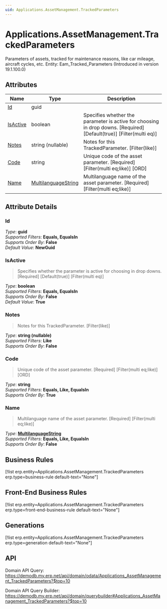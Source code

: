 ```yaml
---
uid: Applications.AssetManagement.TrackedParameters
---
```

# Applications.AssetManagement.TrackedParameters

Parameters of assets, tracked for maintenance reasons, like car mileage, aircraft cycles, etc. Entity: Eam_Tracked_Parameters (Introduced in version 19.1.100.0)

## Attributes

| Name | Type | Description |
| ---- | ---- | --- |
| [Id](Applications.AssetManagement.TrackedParameters.md#Id) | guid |  
| [IsActive](Applications.AssetManagement.TrackedParameters.md#IsActive) | boolean | Specifies whether the parameter is active for choosing in drop downs. [Required] [Default(true)] [Filter(multi eq)] 
| [Notes](Applications.AssetManagement.TrackedParameters.md#Notes) | string (nullable) | Notes for this TrackedParameter. [Filter(like)] 
| [Code](Applications.AssetManagement.TrackedParameters.md#Code) | string | Unique code of the asset parameter. [Required] [Filter(multi eq;like)] [ORD] 
| [Name](Applications.AssetManagement.TrackedParameters.md#Name) | [MultilanguageString](../data-types.md#MultilanguageString) | Multilanguage name of the asset parameter. [Required] [Filter(multi eq;like)] 


## Attribute Details

### Id

_Type_: **guid**  
_Supported Filters_: **Equals, EqualsIn**  
_Supports Order By_: **False**  
_Default Value_: **NewGuid**  

### IsActive

> Specifies whether the parameter is active for choosing in drop downs. [Required] [Default(true)] [Filter(multi eq)]

_Type_: **boolean**  
_Supported Filters_: **Equals, EqualsIn**  
_Supports Order By_: **False**  
_Default Value_: **True**  

### Notes

> Notes for this TrackedParameter. [Filter(like)]

_Type_: **string (nullable)**  
_Supported Filters_: **Like**  
_Supports Order By_: **False**  

### Code

> Unique code of the asset parameter. [Required] [Filter(multi eq;like)] [ORD]

_Type_: **string**  
_Supported Filters_: **Equals, Like, EqualsIn**  
_Supports Order By_: **True**  

### Name

> Multilanguage name of the asset parameter. [Required] [Filter(multi eq;like)]

_Type_: **[MultilanguageString](../data-types.md#MultilanguageString)**  
_Supported Filters_: **Equals, Like, EqualsIn**  
_Supports Order By_: **False**  



## Business Rules

[!list erp.entity=Applications.AssetManagement.TrackedParameters erp.type=business-rule default-text="None"]

## Front-End Business Rules

[!list erp.entity=Applications.AssetManagement.TrackedParameters erp.type=front-end-business-rule default-text="None"]

## Generations

[!list erp.entity=Applications.AssetManagement.TrackedParameters erp.type=generation default-text="None"]

## API

Domain API Query:
<https://demodb.my.erp.net/api/domain/odata/Applications_AssetManagement_TrackedParameters?$top=10>

Domain API Query Builder:
<https://demodb.my.erp.net/api/domain/querybuilder#Applications_AssetManagement_TrackedParameters?$top=10>

